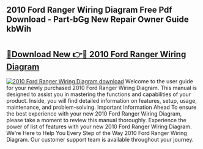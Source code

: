 ## 2010 Ford Ranger Wiring Diagram Free Pdf Download - Part-bGg New Repair Owner Guide kbWih

# <h2><a href="http://dfifq4.blite.top/?on=2010+Ford+Ranger+Wiring+Diagram">🔗Download New 👉🔴 2010 Ford Ranger Wiring Diagram</a></h2>

[![2010 Ford Ranger Wiring Diagram download](https://i.imgur.com/lujVjoI.png)](http://dfifq4.blite.top/?on=2010+Ford+Ranger+Wiring+Diagram)
Welcome to the user guide for your newly purchased 2010 Ford Ranger Wiring Diagram. This manual is designed to assist you in mastering the functions and capabilities of your product. Inside, you will find detailed information on features, setup, usage, maintenance, and problem-solving. Important Information Ahead To ensure the best experience with your new 2010 Ford Ranger Wiring Diagram, please take a moment to review this manual thoroughly. Experience the power of list of features with your new 2010 Ford Ranger Wiring Diagram. We're Here to Help You Every Step of the Way 2010 Ford Ranger Wiring Diagram. Our customer support team is available throughout your journey.

